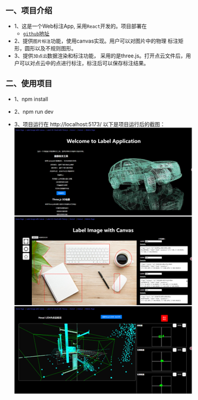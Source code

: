 ## 一、项目介绍

- 1、这是一个Web标注App, 采用`React`开发的。项目部署在
  - [`github`地址](https://github.com/duduc123****)
- 2、提供`图片标注`功能，使用canvas实现。用户可以对图片中的物理 标注矩形，圆形以及不规则图形。
- 3、提供`3D点云`数据渲染和标注功能， 采用的是three.js。打开点云文件后，用户可以对点云中的点进行标注，标注后可以保存标注结果。

## 二、使用项目

- 1、npm install

- 2、npm run dev

- 3、项目运行在 http://localhost:5173/ 
以下是项目运行后的截图：
![alt text](image-2.png)
![alt text](image-1.png)
![alt text](image.png)